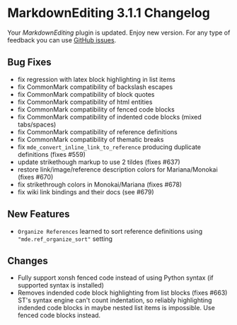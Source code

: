 # MarkdownEditing 3.1.1 Changelog

Your _MarkdownEditing_ plugin is updated. Enjoy new version. For any type of
feedback you can use [GitHub issues][issues].

## Bug Fixes

* fix regression with latex block highlighting in list items
* fix CommonMark compatibility of backslash escapes
* fix CommonMark compatibility of block quotes
* fix CommonMark compatibility of html entities
* fix CommonMark compatibility of fenced code blocks
* fix CommonMark compatibility of indented code blocks (mixed tabs/spaces)
* fix CommonMark compatibility of reference definitions
* fix CommonMark compatibility of thematic breaks
* fix `mde_convert_inline_link_to_reference` producing duplicate definitions (fixes #559)
* update strikethough markup to use 2 tildes (fixes #637)
* restore link/image/reference description colors for Mariana/Monokai (fixes #670)
* fix strikethrough colors in Monokai/Mariana (fixes #678)
* fix wiki link bindings and their docs (see #679)

## New Features

* `Organize References` learned to sort reference definitions using `"mde.ref_organize_sort"` setting

## Changes

* Fully support xonsh fenced code instead of using Python syntax 
  (if supported syntax is installed)
* Removes indended code block highlighting from list blocks (fixes #663)
  ST's syntax engine can't count indentation, so reliably highlighting
  indended code blocks in maybe nested list items is impossible.
  Use fenced code blocks instead.

[issues]: https://github.com/SublimeText-Markdown/MarkdownEditing/issues
